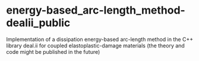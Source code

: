 # energy-based_arc-length_method-dealii_public
Implementation of a dissipation energy-based arc-length method in the C++ library deal.ii for coupled elastoplastic-damage materials (the theory and code might be published in the future)
